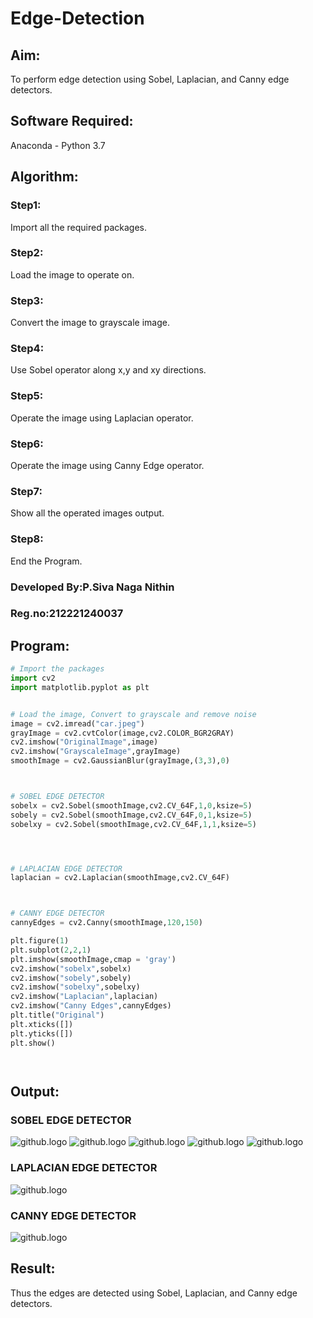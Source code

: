 # Edge-Detection
## Aim:
To perform edge detection using Sobel, Laplacian, and Canny edge detectors.

## Software Required:
Anaconda - Python 3.7

## Algorithm:
### Step1:
Import all the required packages.


### Step2:
Load the image to operate on.

### Step3:
Convert the image to grayscale image.

### Step4:
Use Sobel operator along x,y and xy directions.

### Step5:
Operate the image using Laplacian operator.

### Step6:
Operate the image using Canny Edge operator.

### Step7:
Show all the operated images output.

### Step8:
End the Program.

### Developed By:P.Siva Naga Nithin
### Reg.no:212221240037
## Program:

``` Python
# Import the packages
import cv2
import matplotlib.pyplot as plt


# Load the image, Convert to grayscale and remove noise
image = cv2.imread("car.jpeg")
grayImage = cv2.cvtColor(image,cv2.COLOR_BGR2GRAY)
cv2.imshow("OriginalImage",image)
cv2.imshow("GrayscaleImage",grayImage)
smoothImage = cv2.GaussianBlur(grayImage,(3,3),0)



# SOBEL EDGE DETECTOR
sobelx = cv2.Sobel(smoothImage,cv2.CV_64F,1,0,ksize=5)
sobely = cv2.Sobel(smoothImage,cv2.CV_64F,0,1,ksize=5)
sobelxy = cv2.Sobel(smoothImage,cv2.CV_64F,1,1,ksize=5)




# LAPLACIAN EDGE DETECTOR
laplacian = cv2.Laplacian(smoothImage,cv2.CV_64F)



# CANNY EDGE DETECTOR
cannyEdges = cv2.Canny(smoothImage,120,150)

plt.figure(1)
plt.subplot(2,2,1)
plt.imshow(smoothImage,cmap = 'gray')
cv2.imshow("sobelx",sobelx)
cv2.imshow("sobely",sobely)
cv2.imshow("sobelxy",sobelxy)
cv2.imshow("Laplacian",laplacian)
cv2.imshow("Canny Edges",cannyEdges)
plt.title("Original")
plt.xticks([])
plt.yticks([])
plt.show()




```
## Output:
### SOBEL EDGE DETECTOR
![github.logo](sob4.png)
![github.logo](sob.png)
![github.logo](sob3.png)
![github.logo](sob2.png)
![github.logo](sob1.png)



### LAPLACIAN EDGE DETECTOR
![github.logo](lap.png)
### CANNY EDGE DETECTOR
![github.logo](can.png)

## Result:
Thus the edges are detected using Sobel, Laplacian, and Canny edge detectors.
